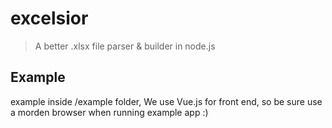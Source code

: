 # excelsior

> A better .xlsx file parser & builder in node.js

## Example

example inside /example folder, We use Vue.js for front end, so be sure use a morden browser when running example app :)